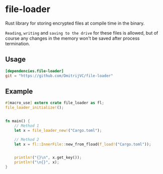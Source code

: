 # file-loader
Rust library for storing encrypted files at compile time in the binary.

`Reading`, `writing` and `saving to the drive` for these files is allowed, but of course any changes in the memory won't be saved after process termination.

## Usage
```toml
[dependencies.file-loader]
git = "https://github.com/DmitrijVC/file-loader"
```

## Example
```rust
#[macro_use] extern crate file_loader as fl;
file_loader_initialize!();


fn main() {
    // Method 1
    let x = file_loader_new!("Cargo.toml");

    // Method 2
    let x = fl::InnerFile::new_from_fload(f_load!("Cargo.toml"));


    println!("{}\n", x.get_key());
    println!("\n{}", x);
}
```
